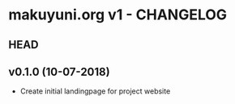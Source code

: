 # makuyuni.org v1 - CHANGELOG

## HEAD

## v0.1.0 (10-07-2018)
* Create initial landingpage for project website

